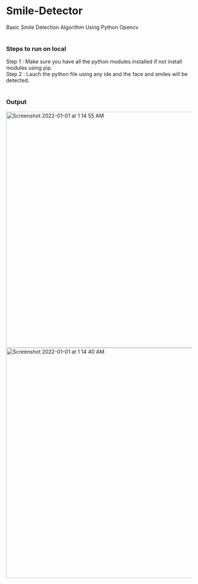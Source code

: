 # Smile-Detector
Basic Smile Detection Algorithm Using Python Opencv<br/><br/>
### Steps to run on local
Step 1 : Make sure you have all the python modules installed if not install modules using pip.<br/>
Step 2 : Lauch the python file using any ide and the face and smiles will be detected.</br><br/>
### Output
<img width="640" alt="Screenshot 2022-01-01 at 1 14 55 AM" src="https://user-images.githubusercontent.com/54856352/147837508-a08a2fa9-f9ca-4606-95ea-3e9dbcac31ef.png">
<img width="625" alt="Screenshot 2022-01-01 at 1 14 40 AM" src="https://user-images.githubusercontent.com/54856352/147837513-23fe6943-5d6e-417c-9360-8bed1020e3b6.png">
